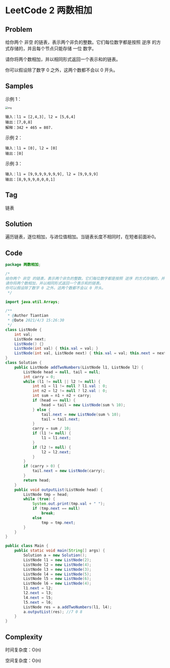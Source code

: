 # LeetCode 2 两数相加

## Problem

给你两个 非空 的链表，表示两个非负的整数。它们每位数字都是按照 逆序 的方式存储的，并且每个节点只能存储 一位 数字。

请你将两个数相加，并以相同形式返回一个表示和的链表。

你可以假设除了数字 0 之外，这两个数都不会以 0 开头。

## Samples

示例 1：

<img src="https://assets.leetcode-cn.com/aliyun-lc-upload/uploads/2021/01/02/addtwonumber1.jpg" alt="img" style="zoom:50%;" /> 

```
输入：l1 = [2,4,3], l2 = [5,6,4]
输出：[7,0,8]
解释：342 + 465 = 807.
```


示例 2：

```
输入：l1 = [0], l2 = [0]
输出：[0]
```


示例 3：

```
输入：l1 = [9,9,9,9,9,9,9], l2 = [9,9,9,9]
输出：[8,9,9,9,0,0,0,1]
```

## Tag

链表

## Solution

遍历链表，逐位相加，与进位值相加。当链表长度不相同时，在短者前面补0。

## Code

```java
package 两数相加;

/*
给你两个 非空 的链表，表示两个非负的整数。它们每位数字都是按照 逆序 的方式存储的，并且每个节点只能存储 一位 数字。
请你将两个数相加，并以相同形式返回一个表示和的链表。
你可以假设除了数字 0 之外，这两个数都不会以 0 开头。
 */

import java.util.Arrays;

/**
 * @Author Tiantian
 * @Date 2021/4/3 15:26:30
 */
class ListNode {
    int val;
    ListNode next;
    ListNode() {}
    ListNode(int val) { this.val = val; }
    ListNode(int val, ListNode next) { this.val = val; this.next = next; }
}
class Solution {
    public ListNode addTwoNumbers(ListNode l1, ListNode l2) {
        ListNode head = null, tail = null;
        int carry = 0;
        while (l1 != null || l2 != null) {
            int n1 = l1 != null ? l1.val : 0;
            int n2 = l2 != null ? l2.val : 0;
            int sum = n1 + n2 + carry;
            if (head == null) {
                head = tail = new ListNode(sum % 10);
            } else {
                tail.next = new ListNode(sum % 10);
                tail = tail.next;
            }
            carry = sum / 10;
            if (l1 != null) {
                l1 = l1.next;
            }
            if (l2 != null) {
                l2 = l2.next;
            }
        }
        if (carry > 0) {
            tail.next = new ListNode(carry);
        }
        return head;
    }
    public void outputList(ListNode head) {
        ListNode tmp = head;
        while (true) {
            System.out.print(tmp.val + " ");
            if (tmp.next == null)
                break;
            else
                tmp = tmp.next;
        }
    }
}

public class Main {
    public static void main(String[] args) {
        Solution a = new Solution();
        ListNode l1 = new ListNode(2);
        ListNode l2 = new ListNode(4);
        ListNode l3 = new ListNode(3);
        ListNode l4 = new ListNode(5);
        ListNode l5 = new ListNode(6);
        ListNode l6 = new ListNode(4);
        l1.next = l2;
        l2.next = l3;
        l4.next = l5;
        l5.next = l6;
        ListNode res = a.addTwoNumbers(l1, l4);
        a.outputList(res); //7 0 8
    }
}
```

## Complexity

时间复杂度：O(n)

空间复杂度：O(n)